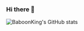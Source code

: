### Hi there 👋

<!--
**baboon-king/baboon-king** is a ✨ _special_ ✨ repository because its `README.md` (this file) appears on your GitHub profile.

Here are some ideas to get you started:

- 🔭 I’m currently working on ...
- 🌱 I’m currently learning ...
- 👯 I’m looking to collaborate on ...
- 🤔 I’m looking for help with ...
- 💬 Ask me about ...
- 📫 How to reach me: ...
- 😄 Pronouns: ...
- ⚡ Fun fact: ...
-->
![BaboonKing's GitHub stats](https://github-readme-stats.vercel.app/api?username=baboon-king&count_private=true)
<!--START_SECTION:waka-->
<!--END_SECTION:waka-->

